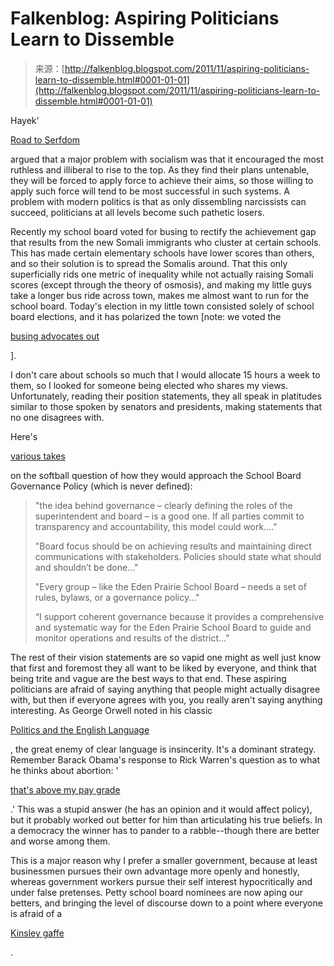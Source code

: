 <!--yml
category: 未分类
date: 2024-05-12 20:40:36
-->

# Falkenblog: Aspiring Politicians Learn to Dissemble

> 来源：[http://falkenblog.blogspot.com/2011/11/aspiring-politicians-learn-to-dissemble.html#0001-01-01](http://falkenblog.blogspot.com/2011/11/aspiring-politicians-learn-to-dissemble.html#0001-01-01)

Hayek'

[Road to Serfdom](http://jim.com/hayek.htm)

argued that a major problem with socialism was that it encouraged the most ruthless and illiberal to rise to the top. As they find their plans untenable, they will be forced to apply force to achieve their aims, so those willing to apply such force will tend to be most successful in such systems. A problem with modern politics is that as only dissembling narcissists can succeed, politicians at all levels become such pathetic losers.

Recently my school board voted for busing to rectify the achievement gap that results from the new Somali immigrants who cluster at certain schools. This has made certain elementary schools have lower scores than others, and so their solution is to spread the Somalis around. That this only superficially rids one metric of inequality while not actually raising Somali scores (except through the theory of osmosis), and making my little guys take a longer bus ride across town, makes me almost want to run for the school board. Today's election in my little town consisted solely of school board elections, and it has polarized the town [note: we voted the

[busing advocates out](http://www.startribune.com/politics/statelocal/133505768.html)

].

I don't care about schools so much that I would allocate 15 hours a week to them, so I looked for someone being elected who shares my views. Unfortunately, reading their position statements, they all speak in platitudes similar to those spoken by senators and presidents, making statements that no one disagrees with.

Here's

[various takes](http://www.edenprairienews.com/view/full_story/15436595/article-Ask-the-school-board-candidates--policy-governance)

on the softball question of how they would approach the School Board Governance Policy (which is never defined):

> "the idea behind governance – clearly defining the roles of the superintendent and board – is a good one. If all parties commit to transparency and accountability, this model could work...."
> 
> "Board focus should be on achieving results and maintaining direct communications with stakeholders. Policies should state what should and shouldn’t be done..."
> 
> "Every group – like the Eden Prairie School Board – needs a set of rules, bylaws, or a governance policy..."
> 
> “I support coherent governance because it provides a comprehensive and systematic way for the Eden Prairie School Board to guide and monitor operations and results of the district..."

The rest of their vision statements are so vapid one might as well just know that first and foremost they all want to be liked by everyone, and think that being trite and vague are the best ways to that end. These aspiring politicians are afraid of saying anything that people might actually disagree with, but then if everyone agrees with you, you really aren't saying anything interesting. As George Orwell noted in his classic

[Politics and the English Language](http://www.mtholyoke.edu/acad/intrel/orwell46.htm)

, the great enemy of clear language is insincerity. It's a dominant strategy. Remember Barack Obama's response to Rick Warren's question as to what he thinks about abortion: '

[that's above my pay grade](http://sweetness-light.com/archive/obama-abortion-is-above-my-pay-grade)

.' This was a stupid answer (he has an opinion and it would affect policy), but it probably worked out better for him than articulating his true beliefs. In a democracy the winner has to pander to a rabble--though there are better and worse among them.

This is a major reason why I prefer a smaller government, because at least businessmen pursues their own advantage more openly and honestly, whereas government workers pursue their self interest hypocritically and under false pretenses. Petty school board nominees are now aping our betters, and bringing the level of discourse down to a point where everyone is afraid of a

[Kinsley gaffe](http://en.wikipedia.org/wiki/Kinsley_gaffe)

.